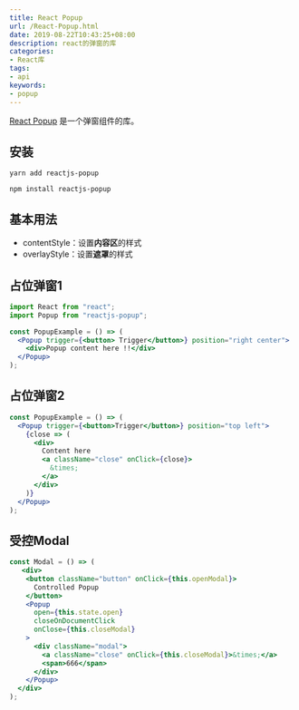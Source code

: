 ```yaml
---
title: React Popup
url: /React-Popup.html
date: 2019-08-22T10:43:25+08:00
description: react的弹窗的库
categories:
- React库
tags:
- api
keywords:
- popup
---
```


[React Popup](https://react-popup.elazizi.com/component-api/) 是一个弹窗组件的库。

## 安装

```
yarn add reactjs-popup

npm install reactjs-popup
```

## 基本用法

- contentStyle：设置**内容区**的样式
- overlayStyle：设置**遮罩**的样式

## 占位弹窗1

```jsx
import React from "react";
import Popup from "reactjs-popup";

const PopupExample = () => (
  <Popup trigger={<button> Trigger</button>} position="right center">
    <div>Popup content here !!</div>
  </Popup>
);
```

## 占位弹窗2

```jsx
const PopupExample = () => (
  <Popup trigger={<button>Trigger</button>} position="top left">
    {close => (
      <div>
        Content here
        <a className="close" onClick={close}>
          &times;
        </a>
      </div>
    )}
  </Popup>
);
```

## 受控Modal

```jsx
const Modal = () => (
   <div>
    <button className="button" onClick={this.openModal}>
      Controlled Popup
    </button>
    <Popup
      open={this.state.open}
      closeOnDocumentClick
      onClose={this.closeModal}
    >
      <div className="modal">
        <a className="close" onClick={this.closeModal}>&times;</a>
        <span>666</span>
      </div>
    </Popup>
  </div>
);
```

